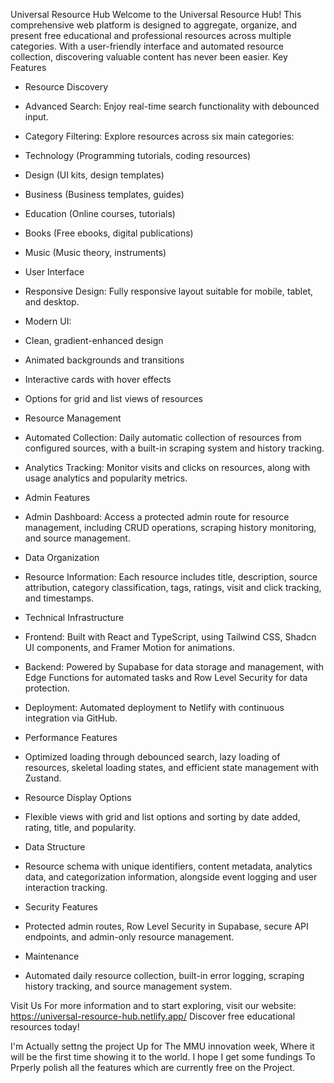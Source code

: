 Universal Resource Hub
Welcome to the Universal Resource Hub! This comprehensive web platform is designed to aggregate, organize, and present free educational and professional resources across multiple categories. With a user-friendly interface and automated resource collection, discovering valuable content has never been easier.
Key Features
- Resource Discovery
- Advanced Search: Enjoy real-time search functionality with debounced input.
- Category Filtering: Explore resources across six main categories:
- Technology (Programming tutorials, coding resources)
- Design (UI kits, design templates)
- Business (Business templates, guides)
- Education (Online courses, tutorials)
- Books (Free ebooks, digital publications)
- Music (Music theory, instruments)


- User Interface
- Responsive Design: Fully responsive layout suitable for mobile, tablet, and desktop.
- Modern UI:
- Clean, gradient-enhanced design
- Animated backgrounds and transitions
- Interactive cards with hover effects
- Options for grid and list views of resources


- Resource Management
- Automated Collection: Daily automatic collection of resources from configured sources, with a built-in scraping system and history tracking.
- Analytics Tracking: Monitor visits and clicks on resources, along with usage analytics and popularity metrics.

- Admin Features
- Admin Dashboard: Access a protected admin route for resource management, including CRUD operations, scraping history monitoring, and source management.

- Data Organization
- Resource Information: Each resource includes title, description, source attribution, category classification, tags, ratings, visit and click tracking, and timestamps.

- Technical Infrastructure
- Frontend: Built with React and TypeScript, using Tailwind CSS, Shadcn UI components, and Framer Motion for animations.
- Backend: Powered by Supabase for data storage and management, with Edge Functions for automated tasks and Row Level Security for data protection.
- Deployment: Automated deployment to Netlify with continuous integration via GitHub.

- Performance Features
- Optimized loading through debounced search, lazy loading of resources, skeletal loading states, and efficient state management with Zustand.

- Resource Display Options
- Flexible views with grid and list options and sorting by date added, rating, title, and popularity.

- Data Structure
- Resource schema with unique identifiers, content metadata, analytics data, and categorization information, alongside event logging and user interaction tracking.

- Security Features
- Protected admin routes, Row Level Security in Supabase, secure API endpoints, and admin-only resource management.

- Maintenance
- Automated daily resource collection, built-in error logging, scraping history tracking, and source management system.

Visit Us
For more information and to start exploring, visit our website: https://universal-resource-hub.netlify.app/
Discover free educational resources today!

I'm Actually settng the project Up for The MMU innovation week, Where it will be the first time showing it to the world.
I hope I get some fundings To Prperly polish all the features which are currently free on the Project.
